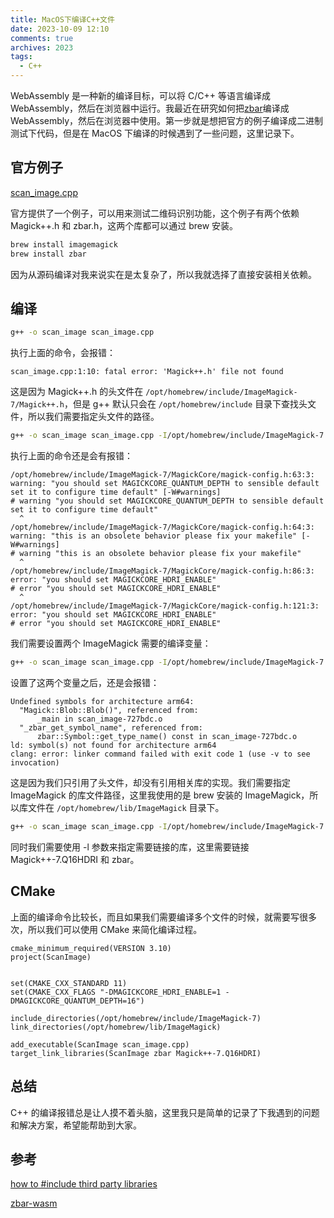 ```yaml
---
title: MacOS下编译C++文件
date: 2023-10-09 12:10
comments: true
archives: 2023
tags:
  - C++
---
```


WebAssembly 是一种新的编译目标，可以将 C/C++ 等语言编译成 WebAssembly，然后在浏览器中运行。我最近在研究如何把[zbar](https://github.com/mchehab/zbar)编译成 WebAssembly，然后在浏览器中使用。第一步就是想把官方的例子编译成二进制测试下代码，但是在 MacOS 下编译的时候遇到了一些问题，这里记录下。

## 官方例子

[scan_image.cpp](https://github.com/mchehab/zbar/blob/master/examples/scan_image.cpp)

官方提供了一个例子，可以用来测试二维码识别功能，这个例子有两个依赖 Magick++.h 和 zbar.h，这两个库都可以通过 brew 安装。

```bash
brew install imagemagick
brew install zbar
```

因为从源码编译对我来说实在是太复杂了，所以我就选择了直接安装相关依赖。

## 编译

```bash
g++ -o scan_image scan_image.cpp
```

执行上面的命令，会报错：

```
scan_image.cpp:1:10: fatal error: 'Magick++.h' file not found
```

这是因为 Magick++.h 的头文件在 `/opt/homebrew/include/ImageMagick-7/Magick++.h`，但是 g++ 默认只会在 `/opt/homebrew/include` 目录下查找头文件，所以我们需要指定头文件的路径。

```bash
g++ -o scan_image scan_image.cpp -I/opt/homebrew/include/ImageMagick-7
```

执行上面的命令还是会有报错：

```
/opt/homebrew/include/ImageMagick-7/MagickCore/magick-config.h:63:3: warning: "you should set MAGICKCORE_QUANTUM_DEPTH to sensible default set it to configure time default" [-W#warnings]
# warning "you should set MAGICKCORE_QUANTUM_DEPTH to sensible default set it to configure time default"
  ^
/opt/homebrew/include/ImageMagick-7/MagickCore/magick-config.h:64:3: warning: "this is an obsolete behavior please fix your makefile" [-W#warnings]
# warning "this is an obsolete behavior please fix your makefile"
  ^
/opt/homebrew/include/ImageMagick-7/MagickCore/magick-config.h:86:3: error: "you should set MAGICKCORE_HDRI_ENABLE"
# error "you should set MAGICKCORE_HDRI_ENABLE"
  ^
/opt/homebrew/include/ImageMagick-7/MagickCore/magick-config.h:121:3: error: "you should set MAGICKCORE_HDRI_ENABLE"
# error "you should set MAGICKCORE_HDRI_ENABLE"
```

我们需要设置两个 ImageMagick 需要的编译变量：

```bash
g++ -o scan_image scan_image.cpp -I/opt/homebrew/include/ImageMagick-7 -DMAGICKCORE_QUANTUM_DEPTH=16 -DMAGICKCORE_HDRI_ENABLE=0
```

设置了这两个变量之后，还是会报错：

```
Undefined symbols for architecture arm64:
  "Magick::Blob::Blob()", referenced from:
      _main in scan_image-727bdc.o
  "_zbar_get_symbol_name", referenced from:
      zbar::Symbol::get_type_name() const in scan_image-727bdc.o
ld: symbol(s) not found for architecture arm64
clang: error: linker command failed with exit code 1 (use -v to see invocation)
```

这是因为我们只引用了头文件，却没有引用相关库的实现。我们需要指定 ImageMagick 的库文件路径，这里我使用的是 brew 安装的 ImageMagick，所以库文件在 `/opt/homebrew/lib/ImageMagick` 目录下。

```bash
g++ -o scan_image scan_image.cpp -I/opt/homebrew/include/ImageMagick-7 -L/opt/homebrew/lib/ImageMagick -DMAGICKCORE_QUANTUM_DEPTH=16 -DMAGICKCORE_HDRI_ENABLE=0 -lMagick++-7.Q16HDRI -lzbar
```

同时我们需要使用 -l 参数来指定需要链接的库，这里需要链接 Magick++-7.Q16HDRI 和 zbar。

## CMake

上面的编译命令比较长，而且如果我们需要编译多个文件的时候，就需要写很多次，所以我们可以使用 CMake 来简化编译过程。

```
cmake_minimum_required(VERSION 3.10)
project(ScanImage)


set(CMAKE_CXX_STANDARD 11)
set(CMAKE_CXX_FLAGS "-DMAGICKCORE_HDRI_ENABLE=1 -DMAGICKCORE_QUANTUM_DEPTH=16")

include_directories(/opt/homebrew/include/ImageMagick-7)
link_directories(/opt/homebrew/lib/ImageMagick)

add_executable(ScanImage scan_image.cpp)
target_link_libraries(ScanImage zbar Magick++-7.Q16HDRI)
```

## 总结

C++ 的编译报错总是让人摸不着头脑，这里我只是简单的记录了下我遇到的问题和解决方案，希望能帮助到大家。

## 参考

[how to #include third party libraries](https://stackoverflow.com/questions/17887265/how-to-include-third-party-libraries)

[zbar-wasm](https://github.com/undecaf/zbar-wasm)
